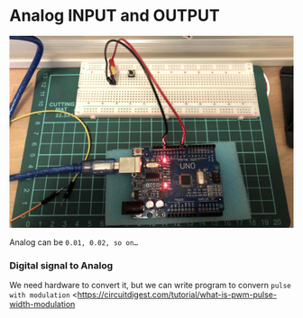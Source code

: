 # Analog INPUT and OUTPUT

![LED Blink](https://raw.githubusercontent.com/iamgoangle/golf-iot-projects/master/uno/analog%20input/analog_input.jpg)

Analog can be `0.01, 0.02, so on…`

### Digital signal to Analog

We need hardware to convert it, but we can write program to convern `pulse with modulation` <https://circuitdigest.com/tutorial/what-is-pwm-pulse-width-modulation
